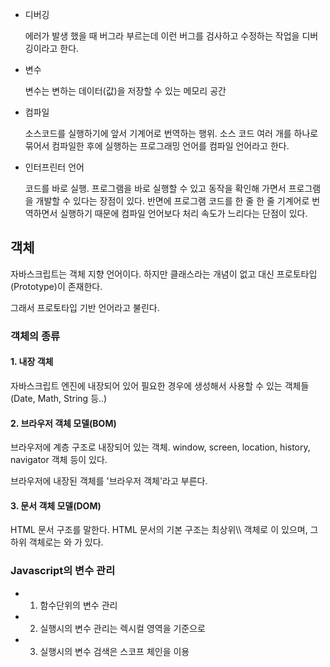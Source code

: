 - 디버깅

  에러가 발생 했을 때 버그라 부르는데 이런 버그를 검사하고 수정하는 작업을 디버깅이라고 한다.

- 변수

  변수는 변하는 데이터(값)을 저장할 수 있는 메모리 공간

- 컴파일

  소스코드를 실행하기에 앞서 기계어로 번역하는 행위. 소스 코드 여러 개를 하나로 묶어서 컴파일한 후에 실행하는 프로그래밍 언어를 컴파일 언어라고 한다.

- 인터프린터 언어

   코드를 바로 실행. 프로그램을 바로 실행할 수 있고 동작을 확인해 가면서 프로그램을 개발할 수 있다는 장점이 있다. 반면에 프로그램 코드를 한 줄 한 줄 기계어로 번역하면서 실행하기 때문에 컴파일 언어보다 처리 속도가 느리다는 단점이 있다.



## 객체

자바스크립트는 객체 지향 언어이다. 하지만 클래스라는 개념이 없고 대신 프로토타입(Prototype)이 존재한다.

그래서 프로토타입 기반 언어라고 불린다. 



### 객체의 종류

#### 1. 내장 객체

자바스크립트 엔진에 내장되어 있어 필요한 경우에 생성해서 사용할 수 있는 객체들(Date, Math, String 등..)

#### 2. 브라우저 객체 모델(BOM)

브라우저에 계층 구조로 내장되어 있는 객체. window, screen, location, history, navigator 객체 등이 있다.

브라우저에 내장된 객체를 '브라우저 객체'라고 부른다. 

#### 3. 문서 객체 모델(DOM)

HTML 문서 구조를 말한다. HTML 문서의 기본 구조는 최상위\\\ 객체로 <html>이 있으며, 그 하위 객체로는 <head>와 <body>가 있다.









###  Javascript의 변수 관리



- 1) 함수단위의 변수 관리
- 2) 실행시의 변수 관리는 렉시컬 영역을 기준으로
- 3) 실행시의 변수 검색은 스코프 체인을 이용